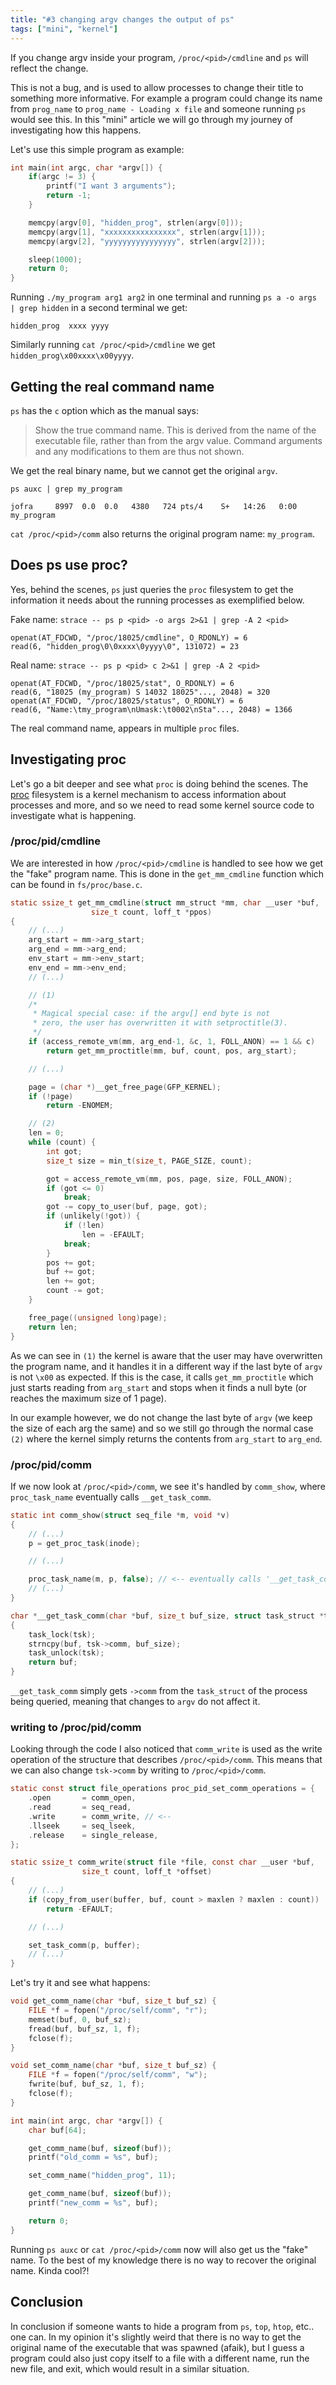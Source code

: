 ```yaml
---
title: "#3 changing argv changes the output of ps"
tags: ["mini", "kernel"]
---
```


If you change argv inside your program, `/proc/<pid>/cmdline` and `ps` will reflect the change.

This is not a bug, and is used to allow processes to change their title to something more informative. For example a program could change its name from `prog_name` to `prog_name - Loading x file` and someone running `ps` would see this. In this "mini" article we will go through my journey of investigating how this happens.

Let's use this simple program as example:
```c
int main(int argc, char *argv[]) {
    if(argc != 3) {
        printf("I want 3 arguments");
        return -1;
    }

    memcpy(argv[0], "hidden_prog", strlen(argv[0]));
    memcpy(argv[1], "xxxxxxxxxxxxxxxx", strlen(argv[1]));
    memcpy(argv[2], "yyyyyyyyyyyyyyyy", strlen(argv[2]));

    sleep(1000);
    return 0;
}
```

Running `./my_program arg1 arg2` in one terminal and running `ps a -o args | grep hidden` in a second terminal we get:
```
hidden_prog  xxxx yyyy
```

Similarly running `cat /proc/<pid>/cmdline` we get `hidden_prog\x00xxxx\x00yyyy`.

## Getting the real command name
`ps` has the `c` option which as the manual says:
 > Show the true command name. This is derived from the name of the executable file, rather than from the argv value. Command arguments and any modifications to them are thus not shown.

We get the real binary name, but we cannot get the original `argv`.

`ps auxc | grep my_program`
```
jofra     8997  0.0  0.0   4380   724 pts/4    S+   14:26   0:00 my_program
```

`cat /proc/<pid>/comm` also returns the original program name: `my_program`.

## Does ps use proc?
Yes, behind the scenes, `ps` just queries the `proc` filesystem to get the information it needs about the running processes as exemplified below.

Fake name: `strace -- ps p <pid> -o args 2>&1 | grep -A 2 <pid>`
```
openat(AT_FDCWD, "/proc/18025/cmdline", O_RDONLY) = 6
read(6, "hidden_prog\0\0xxxx\0yyyy\0", 131072) = 23
```

Real name: `strace -- ps p <pid> c 2>&1 | grep -A 2 <pid>`
```
openat(AT_FDCWD, "/proc/18025/stat", O_RDONLY) = 6
read(6, "18025 (my_program) S 14032 18025"..., 2048) = 320
openat(AT_FDCWD, "/proc/18025/status", O_RDONLY) = 6
read(6, "Name:\tmy_program\nUmask:\t0002\nSta"..., 2048) = 1366
```

The real command name, appears in multiple `proc` files.


## Investigating proc
Let's go a bit deeper and see what `proc` is doing behind the scenes. The [proc](https://linux.die.net/lkmpg/c708.html) filesystem is a kernel mechanism to access information about processes and more, and so we need to read some kernel source code to investigate what is happening.

### /proc/pid/cmdline
We are interested in how `/proc/<pid>/cmdline` is handled to see how we get the "fake" program name. This is done in the `get_mm_cmdline` function which can be found in `fs/proc/base.c`.
```c
static ssize_t get_mm_cmdline(struct mm_struct *mm, char __user *buf,
                  size_t count, loff_t *ppos)
{
    // (...)
    arg_start = mm->arg_start;
    arg_end = mm->arg_end;
    env_start = mm->env_start;
    env_end = mm->env_end;
    // (...)

    // (1)
    /*
     * Magical special case: if the argv[] end byte is not
     * zero, the user has overwritten it with setproctitle(3).
     */
    if (access_remote_vm(mm, arg_end-1, &c, 1, FOLL_ANON) == 1 && c)
        return get_mm_proctitle(mm, buf, count, pos, arg_start);

    // (...)

    page = (char *)__get_free_page(GFP_KERNEL);
    if (!page)
        return -ENOMEM;

    // (2)
    len = 0;
    while (count) {
        int got;
        size_t size = min_t(size_t, PAGE_SIZE, count);

        got = access_remote_vm(mm, pos, page, size, FOLL_ANON);
        if (got <= 0)
            break;
        got -= copy_to_user(buf, page, got);
        if (unlikely(!got)) {
            if (!len)
                len = -EFAULT;
            break;
        }
        pos += got;
        buf += got;
        len += got;
        count -= got;
    }

    free_page((unsigned long)page);
    return len;
}
```

As we can see in `(1)` the kernel is aware that the user may have overwritten the program name, and it handles it in a different way if the last byte of `argv` is not `\x00` as expected. If this is the case, it calls `get_mm_proctitle` which just starts reading from `arg_start` and stops when it finds a null byte (or reaches the maximum size of 1 page).

In our example however, we do not change the last byte of `argv` (we keep the size of each arg the same) and so we still go through the normal case `(2)` where the kernel simply returns the contents from `arg_start` to `arg_end`.

### /proc/pid/comm
If we now look at  `/proc/<pid>/comm`, we see it's handled by `comm_show`, where `proc_task_name` eventually calls `__get_task_comm`.
```c
static int comm_show(struct seq_file *m, void *v)
{
    // (...)
    p = get_proc_task(inode);

    // (...)

    proc_task_name(m, p, false); // <-- eventually calls '__get_task_comm'
    // (...)
}
```

```c
char *__get_task_comm(char *buf, size_t buf_size, struct task_struct *tsk)
{
    task_lock(tsk);
    strncpy(buf, tsk->comm, buf_size);
    task_unlock(tsk);
    return buf;
}
```
`__get_task_comm` simply gets `->comm` from the `task_struct` of the process being queried, meaning that changes to `argv` do not affect it.

### writing to /proc/pid/comm
Looking through the code I also noticed that `comm_write` is used as the write operation of the structure that describes `/proc/<pid>/comm`. This means that we can also change `tsk->comm` by writing to `/proc/<pid>/comm`.

```c
static const struct file_operations proc_pid_set_comm_operations = {
    .open       = comm_open,
    .read       = seq_read,
    .write      = comm_write, // <--
    .llseek     = seq_lseek,
    .release    = single_release,
};
```

```c
static ssize_t comm_write(struct file *file, const char __user *buf,
                size_t count, loff_t *offset)
{
    // (...)
    if (copy_from_user(buffer, buf, count > maxlen ? maxlen : count))
        return -EFAULT;

    // (...)

    set_task_comm(p, buffer);
    // (...)
}
```

Let's try it and see what happens:

```c
void get_comm_name(char *buf, size_t buf_sz) {
    FILE *f = fopen("/proc/self/comm", "r");
    memset(buf, 0, buf_sz);
    fread(buf, buf_sz, 1, f);
    fclose(f);
}

void set_comm_name(char *buf, size_t buf_sz) {
    FILE *f = fopen("/proc/self/comm", "w");
    fwrite(buf, buf_sz, 1, f);
    fclose(f);
}

int main(int argc, char *argv[]) {
    char buf[64];

    get_comm_name(buf, sizeof(buf));
    printf("old_comm = %s", buf);

    set_comm_name("hidden_prog", 11);

    get_comm_name(buf, sizeof(buf));
    printf("new_comm = %s", buf);

    return 0;
}
```

Running `ps auxc` or `cat /proc/<pid>/comm` now will also get us the "fake" name. To the best of my knowledge there is no way to recover the original name. Kinda cool?!

## Conclusion
In conclusion if someone wants to hide a program from `ps`, `top`, `htop`, etc.. one can.
In my opinion it's slightly weird that there is no way to get the original name of the executable that was spawned (afaik), but I guess a program could also just copy itself to a file with a different name, run the new file, and exit, which would result in a similar situation.
